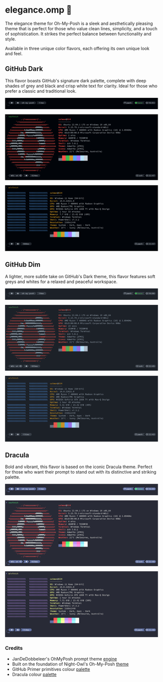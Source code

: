 # elegance.omp 🎴
The elegance theme for Oh-My-Posh is a sleek and aesthetically pleasing theme that is perfect for those who value clean lines, simplicity, and a touch of sophistication. It strikes the perfect balance between functionality and style.

Available in three unique color flavors, each offering its own unique look and feel.

## GitHub Dark
This flavor boasts GitHub's signature dark palette, complete with deep shades of grey and black and crisp white text for clarity. Ideal for those who prefer a classic and traditional look.

![Image](pictures/github_dark/gitdark.png "GitHub Dark")

![Image](pictures/github_dark/gitdark_neofetch.png "GitHub Dark - Neofetch")

![Image](pictures/github_dark/gitdark_winfetch.png "GitHub Dark - Winfetch")

## GitHub Dim
A lighter, more subtle take on GitHub's Dark theme, this flavor features soft greys and whites for a relaxed and peaceful workspace.

![Image](pictures/github_dim/gitdim.png "GitHub Dim")

![Image](pictures/github_dim/gitdim_neofetch.png "GitHub Dim - Neofetch")

![Image](pictures/github_dim/gitdim_winfetch.png "GitHub Dim - Winfetch")

## Dracula
Bold and vibrant, this flavor is based on the iconic Dracula theme. Perfect for those who want their prompt to stand out with its distinctive and striking palette.

![Image](pictures/dracula/dracula.png "Dracula")

![Image](pictures/dracula/dracula_neofetch.png "Dracula - Neofetch")

![Image](pictures/dracula/dracula_winfetch.png "Dracula - Winfetch")


### Credits
- JanDeDobbeleer's OhMyPosh prompt theme [engine](https://github.com/JanDeDobbeleer/oh-my-posh)
- Built on the foundation of Night-Owl's Oh-My-Posh [theme](https://github.com/JanDeDobbeleer/oh-my-posh/blob/main/themes/night-owl.omp.json)
- GitHub Primer primitives colour [palette](https://primer.style/primitives/colors)
- Dracula colour [palette](https://draculatheme.com/contribute)
